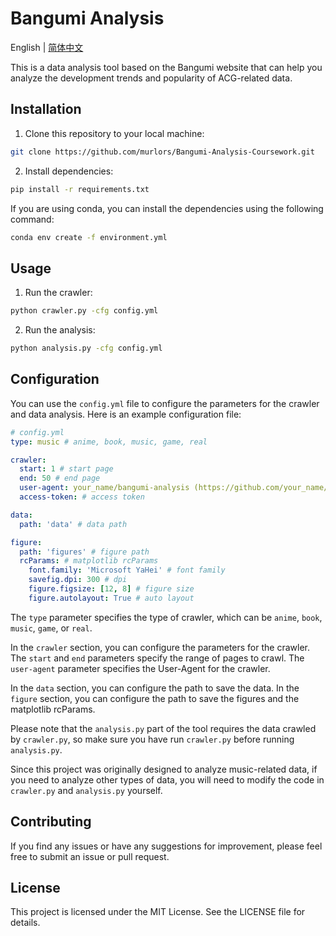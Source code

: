 # Bangumi Analysis

English | [简体中文](README.md)

This is a data analysis tool based on the Bangumi website that can help you analyze the development trends and popularity of ACG-related data.

## Installation

1. Clone this repository to your local machine:

```bash
git clone https://github.com/murlors/Bangumi-Analysis-Coursework.git
```

2. Install dependencies:

```bash
pip install -r requirements.txt
```

If you are using conda, you can install the dependencies using the following command:

```bash
conda env create -f environment.yml
```

## Usage

1. Run the crawler:

```bash
python crawler.py -cfg config.yml
```

2. Run the analysis:

```bash
python analysis.py -cfg config.yml
```

## Configuration

You can use the `config.yml` file to configure the parameters for the crawler and data analysis. Here is an example configuration file:

```yaml
# config.yml
type: music # anime, book, music, game, real

crawler:
  start: 1 # start page
  end: 50 # end page
  user-agent: your_name/bangumi-analysis (https://github.com/your_name/bangumi-analysis)
  access-token: # access token

data:
  path: 'data' # data path

figure:
  path: 'figures' # figure path
  rcParams: # matplotlib rcParams
    font.family: 'Microsoft YaHei' # font family
    savefig.dpi: 300 # dpi
    figure.figsize: [12, 8] # figure size
    figure.autolayout: True # auto layout
```

The `type` parameter specifies the type of crawler, which can be `anime`, `book`, `music`, `game`, or `real`.

In the `crawler` section, you can configure the parameters for the crawler. The `start` and `end` parameters specify the range of pages to crawl. The `user-agent` parameter specifies the User-Agent for the crawler.

In the `data` section, you can configure the path to save the data.
In the `figure` section, you can configure the path to save the figures and the matplotlib rcParams.

Please note that the `analysis.py` part of the tool requires the data crawled by `crawler.py`, so make sure you have run `crawler.py` before running `analysis.py`.

Since this project was originally designed to analyze music-related data, if you need to analyze other types of data, you will need to modify the code in `crawler.py` and `analysis.py` yourself.

## Contributing

If you find any issues or have any suggestions for improvement, please feel free to submit an issue or pull request.

## License

This project is licensed under the MIT License. See the LICENSE file for details.

